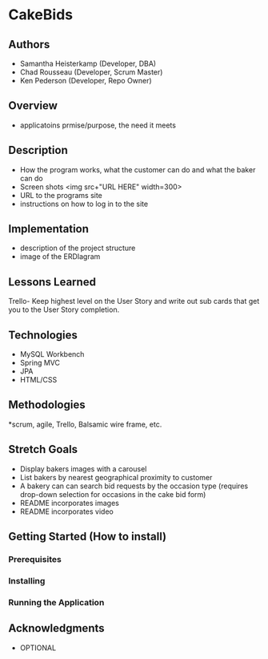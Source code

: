 # CakeBids

## Authors
* Samantha Heisterkamp (Developer, DBA)
* Chad Rousseau (Developer, Scrum Master)
* Ken Pederson (Developer, Repo Owner)

## Overview
* applicatoins prmise/purpose, the need it meets

## Description
* How the program works, what the customer can do and what the baker can do
* Screen shots <img src+"URL HERE" width=300>
* URL to the programs site
* instructions on how to log in to the site


## Implementation

* description of the project structure
* image of the ERDIagram

## Lessons Learned

Trello- Keep highest level on the User Story and write out sub cards that get you to the User Story completion.

## Technologies 

* MySQL Workbench
* Spring MVC
* JPA 
* HTML/CSS


## Methodologies

*scrum, agile, Trello, Balsamic wire frame, etc. 

## Stretch Goals

* Display bakers images with a carousel
* List bakers by nearest geographical proximity to customer 
* A bakery can can search bid requests by the occasion type (requires drop-down selection for occasions in the cake bid form)
* README incorporates images
* README incorporates video


## Getting Started (How to install)

### Prerequisites

### Installing

### Running the Application

## Acknowledgments
* OPTIONAL